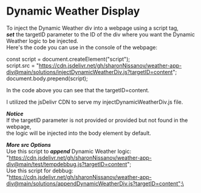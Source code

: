 # Dynamic Weather Display

To inject the Dynamic Weather div into a webpage using a script tag,\
***set*** the targetID parameter to the ID of the div where you want the Dynamic Weather logic to be injected.\
Here's the code you can use in the console of the webpage:

const script = document.createElement("script"); \
script.src = "https://cdn.jsdelivr.net/gh/sharonNissanov/weather-app-div@main/solutions/injectDynamicWeatherDiv.js?targetID=content"; \
document.body.prepend(script); 

In the code above you can see that the targetID=content.

I utilized the jsDelivr CDN to serve my injectDynamicWeatherDiv.js file.


***Notice*** \
If the targetID parameter is not provided or provided but not found in the webpage, \
the logic will be injected into the body element by default.

***More src Options***\
Use this script to ***append*** Dynamic Weather logic: "https://cdn.jsdelivr.net/gh/sharonNissanov/weather-app-div@main/test/tempdebbug.js?targetID=content"; \
Use this script for debbug: "https://cdn.jsdelivr.net/gh/sharonNissanov/weather-app-div@main/solutions/appendDynamicWeatherDiv.js?targetID=content";\
